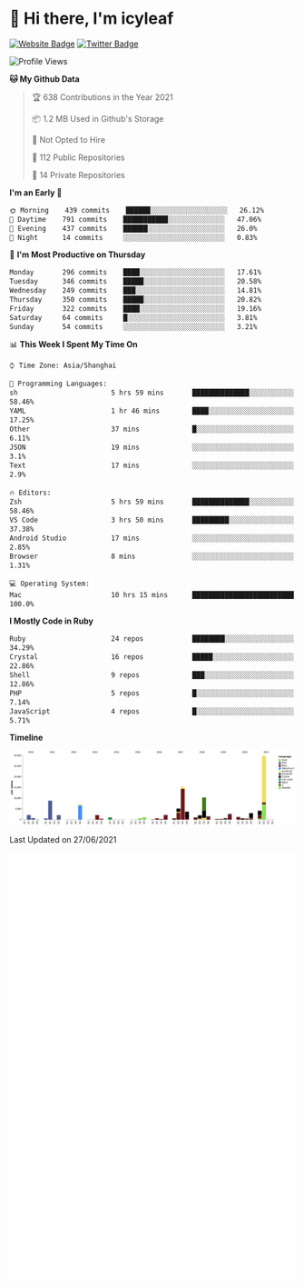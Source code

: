 # 👋 Hi there, I'm icyleaf

[![Website Badge](https://img.shields.io/badge/-icyleaf.com-444444?style=flat&logo=Google-Chrome&logoColor=f2f2f2&link=https://icyleaf.com)](https://icyleaf.com)
[![Twitter Badge](https://img.shields.io/badge/-@icyleaf-1da1f2?style=flat&labelColor=1ca0f1&logo=twitter&logoColor=white&link=https://twitter.com/icyleaf)](https://twitter.com/icyleaf)

<!--START_SECTION:waka-->
![Profile Views](http://img.shields.io/badge/Profile%20Views-1-blue)

**🐱 My Github Data** 

> 🏆 638 Contributions in the Year 2021
 > 
> 📦 1.2 MB Used in Github's Storage 
 > 
> 🚫 Not Opted to Hire
 > 
> 📜 112 Public Repositories 
 > 
> 🔑 14 Private Repositories  
 > 
**I'm an Early 🐤** 

```text
🌞 Morning    439 commits    ██████░░░░░░░░░░░░░░░░░░░   26.12% 
🌆 Daytime    791 commits    ███████████░░░░░░░░░░░░░░   47.06% 
🌃 Evening    437 commits    ██████░░░░░░░░░░░░░░░░░░░   26.0% 
🌙 Night      14 commits     ░░░░░░░░░░░░░░░░░░░░░░░░░   0.83%

```
📅 **I'm Most Productive on Thursday** 

```text
Monday       296 commits    ████░░░░░░░░░░░░░░░░░░░░░   17.61% 
Tuesday      346 commits    █████░░░░░░░░░░░░░░░░░░░░   20.58% 
Wednesday    249 commits    ███░░░░░░░░░░░░░░░░░░░░░░   14.81% 
Thursday     350 commits    █████░░░░░░░░░░░░░░░░░░░░   20.82% 
Friday       322 commits    ████░░░░░░░░░░░░░░░░░░░░░   19.16% 
Saturday     64 commits     █░░░░░░░░░░░░░░░░░░░░░░░░   3.81% 
Sunday       54 commits     ░░░░░░░░░░░░░░░░░░░░░░░░░   3.21%

```


📊 **This Week I Spent My Time On** 

```text
⌚︎ Time Zone: Asia/Shanghai

💬 Programming Languages: 
sh                       5 hrs 59 mins       ██████████████░░░░░░░░░░░   58.46% 
YAML                     1 hr 46 mins        ████░░░░░░░░░░░░░░░░░░░░░   17.25% 
Other                    37 mins             █░░░░░░░░░░░░░░░░░░░░░░░░   6.11% 
JSON                     19 mins             ░░░░░░░░░░░░░░░░░░░░░░░░░   3.1% 
Text                     17 mins             ░░░░░░░░░░░░░░░░░░░░░░░░░   2.9%

🔥 Editors: 
Zsh                      5 hrs 59 mins       ██████████████░░░░░░░░░░░   58.46% 
VS Code                  3 hrs 50 mins       █████████░░░░░░░░░░░░░░░░   37.38% 
Android Studio           17 mins             ░░░░░░░░░░░░░░░░░░░░░░░░░   2.85% 
Browser                  8 mins              ░░░░░░░░░░░░░░░░░░░░░░░░░   1.31%

💻 Operating System: 
Mac                      10 hrs 15 mins      █████████████████████████   100.0%

```

**I Mostly Code in Ruby** 

```text
Ruby                     24 repos            ████████░░░░░░░░░░░░░░░░░   34.29% 
Crystal                  16 repos            █████░░░░░░░░░░░░░░░░░░░░   22.86% 
Shell                    9 repos             ███░░░░░░░░░░░░░░░░░░░░░░   12.86% 
PHP                      5 repos             █░░░░░░░░░░░░░░░░░░░░░░░░   7.14% 
JavaScript               4 repos             █░░░░░░░░░░░░░░░░░░░░░░░░   5.71%

```


**Timeline**

![Chart not found](https://raw.githubusercontent.com/icyleaf/icyleaf/main/charts/bar_graph.png) 


 Last Updated on 27/06/2021
<!--END_SECTION:waka-->

![Metrics](https://github.com/icyleaf/icyleaf/blob/main/github-metrics.svg)
